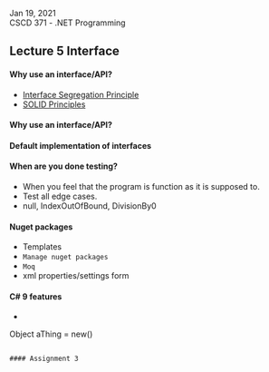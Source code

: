 Jan 19, 2021 <br>
CSCD 371 - .NET Programming<br>
## Lecture 5 Interface
#### Why use an interface/API?
- [Interface Segregation Principle](https://deviq.com/principles/interface-segregation)
- [SOLID Principles](https://deviq.com/principles/solid)

#### Why use an interface/API?

#### Default implementation of interfaces
#### When are you done testing?
- When you feel that the program is function as it is supposed to.
- Test all edge cases.
- null, IndexOutOfBound, DivisionBy0

#### Nuget packages
- Templates
- `Manage nuget packages`
- `Moq`
- xml properties/settings form

#### C# 9 features
- ```C#
Object aThing = new()
```

#### Assignment 3
